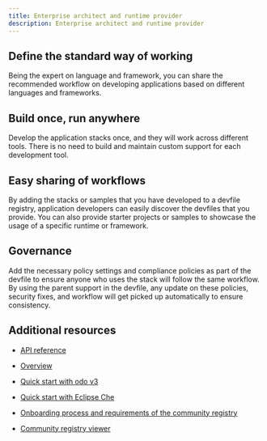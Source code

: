 ```yaml
---
title: Enterprise architect and runtime provider
description: Enterprise architect and runtime provider
---
```


## Define the standard way of working

Being the expert on language and framework, you can share the recommended workflow on developing applications based on different languages and frameworks.

## Build once, run anywhere

Develop the application stacks once, and they will work across different tools. There is no need to build and maintain custom support for each development tool.

## Easy sharing of workflows

By adding the stacks or samples that you have developed to a devfile registry, application developers can easily discover the devfiles that you provide. You can also provide starter projects or samples to showcase the usage of a specific runtime or framework.

## Governance

Add the necessary policy settings and compliance policies as part of the devfile to ensure anyone who uses the stack will follow the same workflow. By using the parent support in the devfile, any update on these policies, security fixes, and workflow will get picked up automatically to ensure consistency.

## Additional resources

- [API reference](./devfile-schema)

- [Overview](./overview)

- [Quick start with odo v3](./quickstart-odo)

- [Quick start with Eclipse Che](./quickstart-che)

- [Onboarding process and requirements of the community registry](https://github.com/devfile/registry/blob/main/CONTRIBUTING.md)

- [Community registry viewer](https://registry.devfile.io/viewer)
